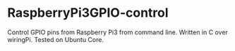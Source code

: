 # RaspberryPi3GPIO-control
Control GPIO pins from Raspberry Pi3 from command line. 
Written in C over wiringPi. 
Tested on Ubuntu Core.
